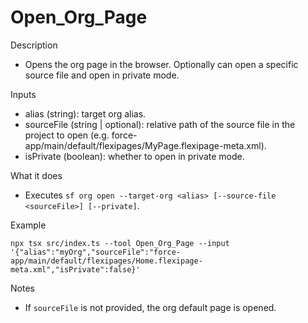# Open_Org_Page

Description
- Opens the org page in the browser. Optionally can open a specific source file and open in private mode.

Inputs
- alias (string): target org alias.
- sourceFile (string | optional): relative path of the source file in the project to open (e.g. force-app/main/default/flexipages/MyPage.flexipage-meta.xml).
- isPrivate (boolean): whether to open in private mode.

What it does
- Executes `sf org open --target-org <alias> [--source-file <sourceFile>] [--private]`.

Example
```
npx tsx src/index.ts --tool Open_Org_Page --input '{"alias":"myOrg","sourceFile":"force-app/main/default/flexipages/Home.flexipage-meta.xml","isPrivate":false}'
```

Notes
- If `sourceFile` is not provided, the org default page is opened.
